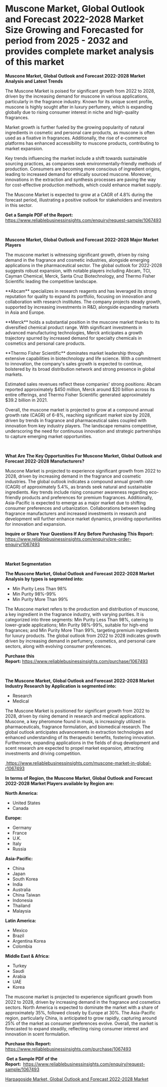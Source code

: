 <p><h1>Muscone Market, Global Outlook and Forecast 2022-2028 Market Size Growing and Forecasted for period from 2025 - 2032 and provides complete market analysis of this market</h1></p><p><strong>Muscone Market, Global Outlook and Forecast 2022-2028 Market Analysis and Latest Trends</strong></p>
<p><p>The Muscone Market is poised for significant growth from 2022 to 2028, driven by the increasing demand for muscone in various applications, particularly in the fragrance industry. Known for its unique scent profile, muscone is highly sought after in luxury perfumery, which is expanding globally due to rising consumer interest in niche and high-quality fragrances. </p><p>Market growth is further fueled by the growing popularity of natural ingredients in cosmetic and personal care products, as muscone is often used as a fixative in fragrances. Additionally, the rise of e-commerce platforms has enhanced accessibility to muscone products, contributing to market expansion.</p><p>Key trends influencing the market include a shift towards sustainable sourcing practices, as companies seek environmentally-friendly methods of production. Consumers are becoming more conscious of ingredient origins, leading to increased demand for ethically sourced muscone. Moreover, innovations in the extraction and synthesis processes are paving the way for cost-effective production methods, which could enhance market supply. </p><p>The Muscone Market is expected to grow at a CAGR of 4.8% during the forecast period, illustrating a positive outlook for stakeholders and investors in this sector.</p></p>
<p><strong>Get a Sample PDF of the Report:&nbsp;</strong> <a href="https://www.reliablebusinessinsights.com/enquiry/request-sample/1067493?utm_campaign=2246&utm_medium=2&utm_source=Github&utm_content=ia&utm_term=21032025&utm_id=muscone-market-global-outlook-and-forecast-2022-2028">https://www.reliablebusinessinsights.com/enquiry/request-sample/1067493</a></p>
<p>&nbsp;</p>
<p><strong>Muscone Market, Global Outlook and Forecast 2022-2028 Major Market Players</strong></p>
<p><p>The muscone market is witnessing significant growth, driven by rising demand in the fragrance and cosmetic industries, alongside emerging applications in the pharmaceutical sector. The global outlook for 2022-2028 suggests robust expansion, with notable players including Abcam, TCI, Cayman Chemical, Merck, Santa Cruz Biotechnology, and Thermo Fisher Scientific leading the competitive landscape.</p><p>**Abcam** specializes in research reagents and has leveraged its strong reputation for quality to expand its portfolio, focusing on innovation and collaboration with research institutes. The company projects steady growth, supported by increasing investments in R&D, alongside expanding markets in Asia and Europe.</p><p>**Merck** holds a substantial position in the muscone market thanks to its diversified chemical product range. With significant investments in advanced manufacturing technologies, Merck anticipates a growth trajectory spurred by increased demand for specialty chemicals in cosmetics and personal care products.</p><p>**Thermo Fisher Scientific** dominates market leadership through extensive capabilities in biotechnology and life science. With a commitment to innovation, the company's sales growth is expected to continue, bolstered by its broad distribution network and strong presence in global markets.</p><p>Estimated sales revenues reflect these companies' strong positions: Abcam reported approximately $450 million, Merck around $20 billion across its entire offerings, and Thermo Fisher Scientific generated approximately $39.2 billion in 2021. </p><p>Overall, the muscone market is projected to grow at a compound annual growth rate (CAGR) of 6-8%, reaching significant market size by 2028, driven by trends in fragrance and pharmaceutical sales coupled with innovation from key industry players. The landscape remains competitive, underscoring the need for continuous innovation and strategic partnerships to capture emerging market opportunities.</p></p>
<p>&nbsp;</p>
<p><strong>What Are The Key Opportunities For Muscone Market, Global Outlook and Forecast 2022-2028 Manufacturers?</strong></p>
<p><p>Muscone Market is projected to experience significant growth from 2022 to 2028, driven by increasing demand in the fragrance and cosmetic industries. The global outlook indicates a compound annual growth rate (CAGR) of approximately 5.4%, as brands seek natural and sustainable ingredients. Key trends include rising consumer awareness regarding eco-friendly products and preferences for premium fragrances. Additionally, Asia-Pacific is expected to emerge as a major market due to shifting consumer preferences and urbanization. Collaborations between leading fragrance manufacturers and increased investments in research and development will further enhance market dynamics, providing opportunities for innovation and expansion.</p></p>
<p><strong>Inquire or Share Your Questions If Any Before Purchasing This Report:</strong> <a href="https://www.reliablebusinessinsights.com/enquiry/pre-order-enquiry/1067493?utm_campaign=2246&utm_medium=2&utm_source=Github&utm_content=ia&utm_term=21032025&utm_id=muscone-market-global-outlook-and-forecast-2022-2028">https://www.reliablebusinessinsights.com/enquiry/pre-order-enquiry/1067493</a></p>
<p>&nbsp;</p>
<p><strong>Market Segmentation</strong></p>
<p><strong>The Muscone Market, Global Outlook and Forecast 2022-2028 Market Analysis by types is segmented into:</strong></p>
<p><ul><li>Min Purity Less Than 98%</li><li>Min Purity 98%-99%</li><li>Min Purity More Than 99%</li></ul></p>
<p><p>The Muscone market refers to the production and distribution of muscone, a key ingredient in the fragrance industry, with varying purities. It is categorized into three segments: Min Purity Less Than 98%, catering to lower-grade applications; Min Purity 98%-99%, suitable for high-end fragrances; and Min Purity More Than 99%, targeting premium ingredients for luxury products. The global outlook from 2022 to 2028 indicates growth driven by increasing demand in perfumery, cosmetics, and personal care sectors, along with evolving consumer preferences.</p></p>
<p><strong>Purchase this Report:&nbsp;</strong><a href="https://www.reliablebusinessinsights.com/purchase/1067493?utm_campaign=2246&utm_medium=2&utm_source=Github&utm_content=ia&utm_term=21032025&utm_id=muscone-market-global-outlook-and-forecast-2022-2028">https://www.reliablebusinessinsights.com/purchase/1067493</a></p>
<p>&nbsp;</p>
<p><strong>The Muscone Market, Global Outlook and Forecast 2022-2028 Market Industry Research by Application is segmented into:</strong></p>
<p><ul><li>Research</li><li>Medical</li></ul></p>
<p><p>The Muscone Market is positioned for significant growth from 2022 to 2028, driven by rising demand in research and medical applications. Muscone, a key pheromone found in musk, is increasingly utilized in pharmaceuticals, fragrance formulation, and biomedical research. The global outlook anticipates advancements in extraction technologies and enhanced understanding of its therapeutic benefits, fostering innovation. Furthermore, expanding applications in the fields of drug development and scent research are expected to propel market expansion, attracting investments and driving competition.</p></p>
<p><a href="https://www.reliablebusinessinsights.com/muscone-market-in-global-r1067493?utm_campaign=2246&utm_medium=2&utm_source=Github&utm_content=ia&utm_term=21032025&utm_id=muscone-market-global-outlook-and-forecast-2022-2028">&nbsp;https://www.reliablebusinessinsights.com/muscone-market-in-global-r1067493</a></p>
<p><strong>In terms of Region, the Muscone Market, Global Outlook and Forecast 2022-2028 Market Players available by Region are:</strong></p>
<p>
    <p> <strong> North America: </strong>
        <ul>
            <li>United States</li>
            <li>Canada</li>
        </ul>
        </p> 
    <p> <strong> Europe: </strong>
        <ul>
            <li>Germany</li>
            <li>France</li>
            <li>U.K.</li>
            <li>Italy</li>
            <li>Russia</li>
        </ul>
        </p> 
    <p> <strong> Asia-Pacific: </strong>
        <ul>
            <li>China</li>
            <li>Japan</li>
            <li>South Korea</li>
            <li>India</li>
            <li>Australia</li>
            <li>China Taiwan</li>
            <li>Indonesia</li>
            <li>Thailand</li>
            <li>Malaysia</li>
        </ul>
        </p> 
    <p> <strong> Latin America: </strong>
        <ul>
            <li>Mexico</li>
            <li>Brazil</li>
            <li>Argentina Korea</li>
            <li>Colombia</li>
        </ul>
        </p> 
    <p> <strong> Middle East & Africa: </strong>
        <ul>
            <li>Turkey</li>
            <li>Saudi</li>
            <li>Arabia</li>
            <li>UAE</li>
            <li>Korea</li>
        </ul>
    </p>
    </p>
<p><p>The muscone market is projected to experience significant growth from 2022 to 2028, driven by increasing demand in the fragrance and cosmetics sectors. North America is expected to dominate the market with a share of approximately 35%, followed closely by Europe at 30%. The Asia-Pacific region, particularly China, is anticipated to grow rapidly, capturing around 25% of the market as consumer preferences evolve. Overall, the market is forecasted to expand steadily, reflecting rising consumer interest and innovation in scent formulation.</p></p>
<p><strong>Purchase this Report: </strong><a href="https://www.reliablebusinessinsights.com/purchase/1067493?utm_campaign=2246&utm_medium=2&utm_source=Github&utm_content=ia&utm_term=21032025&utm_id=muscone-market-global-outlook-and-forecast-2022-2028">https://www.reliablebusinessinsights.com/purchase/1067493</a></p>
<p>&nbsp;<strong>Get a Sample PDF of the Report:&nbsp;&nbsp;</strong><a href="https://www.reliablebusinessinsights.com/enquiry/request-sample/1067493?utm_campaign=2246&utm_medium=2&utm_source=Github&utm_content=ia&utm_term=21032025&utm_id=muscone-market-global-outlook-and-forecast-2022-2028">https://www.reliablebusinessinsights.com/enquiry/request-sample/1067493</a></p>
<p><strong></strong></p>
<p><p><a href="https://github.com/MonroeBullock54/Market-Research-Report-List-2/blob/main/harpagoside-market-global-outlook-and-forecast-2022-2028-market.md?utm_campaign=2246&utm_medium=2&utm_source=Github&utm_content=ia&utm_term=21032025&utm_id=muscone-market-global-outlook-and-forecast-2022-2028">Harpagoside Market, Global Outlook and Forecast 2022-2028 Market</a></p></p>